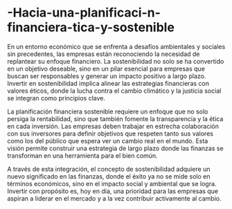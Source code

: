 # -Hacia-una-planificaci-n-financiera-tica-y-sostenible
En un entorno económico que se enfrenta a desafíos ambientales y sociales sin precedentes, las empresas están reconociendo la necesidad de replantear su enfoque financiero. La sostenibilidad no solo se ha convertido en un objetivo deseable, sino en un pilar esencial para empresas que buscan ser responsables y generar un impacto positivo a largo plazo. Invertir en sostenibilidad implica alinear las estrategias financieras con valores éticos, donde la lucha contra el cambio climático y la justicia social se integran como principios clave.

La planificación financiera sostenible requiere un enfoque que no solo persiga la rentabilidad, sino que también fomente la transparencia y la ética en cada inversión. Las empresas deben trabajar en estrecha colaboración con sus inversores para definir objetivos que respeten tanto sus valores como los del público que espera ver un cambio real en el mundo. Esta visión permite construir una estrategia de largo plazo donde las finanzas se transforman en una herramienta para el bien común.

A través de esta integración, el concepto de sostenibilidad adquiere un nuevo significado en las finanzas, donde el éxito ya no se mide solo en términos económicos, sino en el impacto social y ambiental que se logra. Invertir con propósito es, hoy en día, una prioridad para las empresas que aspiran a liderar en el mercado y a la vez contribuir activamente al cambio.
